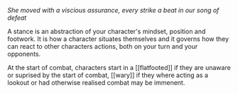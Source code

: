 *She moved with a viscious assurance, every strike a beat in our song of defeat*

A stance is an abstraction of your character's mindset, position and footwork. It is how a character situates themselves and it governs how they can react to other characters actions, both on your turn and your opponents. 

At the start of combat, characters start in a [[flatfooted]] if they are unaware or suprised by the start of combat, [[wary]] if they where acting as a lookout or had otherwise realised combat may be immenent. 